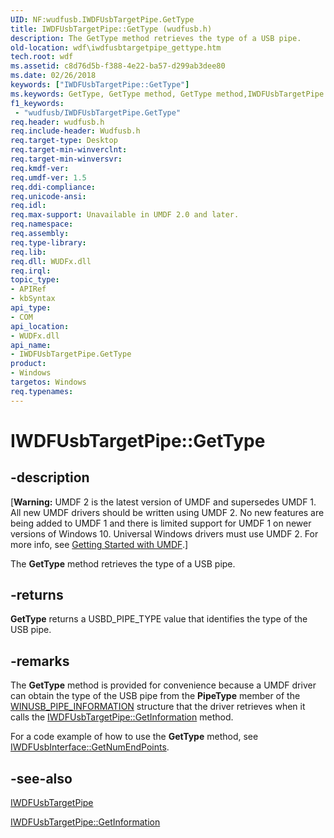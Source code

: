 ```yaml
---
UID: NF:wudfusb.IWDFUsbTargetPipe.GetType
title: IWDFUsbTargetPipe::GetType (wudfusb.h)
description: The GetType method retrieves the type of a USB pipe.
old-location: wdf\iwdfusbtargetpipe_gettype.htm
tech.root: wdf
ms.assetid: c8d76d5b-f388-4e22-ba57-d299ab3dee80
ms.date: 02/26/2018
keywords: ["IWDFUsbTargetPipe::GetType"]
ms.keywords: GetType, GetType method, GetType method,IWDFUsbTargetPipe interface, IWDFUsbTargetPipe interface,GetType method, IWDFUsbTargetPipe.GetType, IWDFUsbTargetPipe::GetType, UMDFUSBref_792b0720-a0c3-45da-b5e8-7b2f3a0c3770.xml, umdf.iwdfusbtargetpipe_gettype, wdf.iwdfusbtargetpipe_gettype, wudfusb/IWDFUsbTargetPipe::GetType
f1_keywords:
 - "wudfusb/IWDFUsbTargetPipe.GetType"
req.header: wudfusb.h
req.include-header: Wudfusb.h
req.target-type: Desktop
req.target-min-winverclnt: 
req.target-min-winversvr: 
req.kmdf-ver: 
req.umdf-ver: 1.5
req.ddi-compliance: 
req.unicode-ansi: 
req.idl: 
req.max-support: Unavailable in UMDF 2.0 and later.
req.namespace: 
req.assembly: 
req.type-library: 
req.lib: 
req.dll: WUDFx.dll
req.irql: 
topic_type:
- APIRef
- kbSyntax
api_type:
- COM
api_location:
- WUDFx.dll
api_name:
- IWDFUsbTargetPipe.GetType
product:
- Windows
targetos: Windows
req.typenames: 
---
```


# IWDFUsbTargetPipe::GetType


## -description


<p class="CCE_Message">[<b>Warning:</b> UMDF 2 is the latest version of UMDF and supersedes UMDF 1.  All new UMDF drivers should be written using UMDF 2.  No new features are being added to UMDF 1 and there is limited support for UMDF 1 on newer versions of Windows 10.  Universal Windows drivers must use UMDF 2.  For more info, see <a href="https://docs.microsoft.com/windows-hardware/drivers/wdf/getting-started-with-umdf-version-2">Getting Started with UMDF</a>.]

The <b>GetType</b> method retrieves the type of a USB pipe.


## -returns



<b>GetType</b> returns a USBD_PIPE_TYPE value that identifies the type of the USB pipe.




## -remarks



The <b>GetType</b> method is provided for convenience because a UMDF driver can obtain the type of the USB pipe from the <b>PipeType</b> member of the <a href="https://docs.microsoft.com/windows/desktop/api/winusbio/ns-winusbio-_winusb_pipe_information">WINUSB_PIPE_INFORMATION</a> structure that the driver retrieves when it calls the <a href="https://docs.microsoft.com/windows-hardware/drivers/ddi/wudfusb/nf-wudfusb-iwdfusbtargetpipe-getinformation">IWDFUsbTargetPipe::GetInformation</a> method. 

For a code example of how to use the <b>GetType</b> method, see <a href="https://docs.microsoft.com/windows-hardware/drivers/ddi/wudfusb/nf-wudfusb-iwdfusbinterface-getnumendpoints">IWDFUsbInterface::GetNumEndPoints</a>.




## -see-also




<a href="https://docs.microsoft.com/windows-hardware/drivers/ddi/wudfusb/nn-wudfusb-iwdfusbtargetpipe">IWDFUsbTargetPipe</a>



<a href="https://docs.microsoft.com/windows-hardware/drivers/ddi/wudfusb/nf-wudfusb-iwdfusbtargetpipe-getinformation">IWDFUsbTargetPipe::GetInformation</a>
 

 


